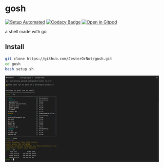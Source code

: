 # gosh

[![Setup Automated](https://img.shields.io/badge/setup-automated-blue?logo=gitpod)](https://gitpod.io/from-referrer/)
[![Codacy Badge](https://api.codacy.com/project/badge/Grade/e77cb20b738d47138194279fa764990c)](https://www.codacy.com/manual/seanhellum45/gosh?utm_source=github.com&utm_medium=referral&utm_content=JesterOrNot/gosh&utm_campaign=Badge_Grade)
[![Open in Gitpod](https://gitpod.io/button/open-in-gitpod.svg)](https://gitpod.io/#https://github.com/JesterOrNot/gosh)

a shell made with go

## Install

```bash
git clone https://github.com/JesterOrNot/gosh.git
cd gosh
bash setup.sh
```

![Example of goshell](https://github.com/JesterOrNot/gosh/blob/master/images/example.png "Example of goshell")
